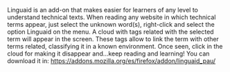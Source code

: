 Linguaid is an add-on that makes easier for learners of any level to understand technical texts. When reading any website in which technical terms appear, just select the unknown word(s), right-click and select the option Linguaid on the menu. A cloud with tags related with the selected term will appear in the screen.
These tags allow to link the term with other terms related, classifying it in a known environment. Once seen, click in the cloud for making it disappear and…keep reading and learning! 
You can download it in: https://addons.mozilla.org/es/firefox/addon/linguaid_pau/
